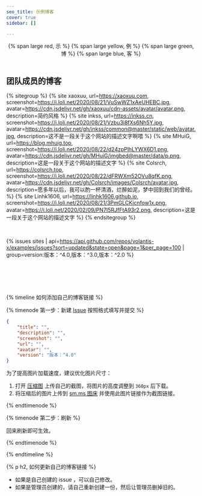 ```yaml
---
seo_title: 示例博客
cover: true
sidebar: []

---
```


<center>
{% span large red, 示 %}
{% span large yellow, 例 %}
{% span large green, 博 %}
{% span large blue, 客 %}
</center>
<br>

## 团队成员的博客

{% sitegroup %}
{% site xaoxuu, url=https://xaoxuu.com, screenshot=https://i.loli.net/2020/08/21/VuSwWZ1xAeUHEBC.jpg, avatar=https://cdn.jsdelivr.net/gh/xaoxuu/cdn-assets/avatar/avatar.png, description=简约风格 %}
{% site inkss, url=https://inkss.cn, screenshot=https://i.loli.net/2020/08/21/Vzbu3i8fXs6Nh5Y.jpg, avatar=https://cdn.jsdelivr.net/gh/inkss/common@master/static/web/avatar.jpg, description=这不是一段关于这个网站的描述文字啊喂 %}
{% site MHuiG, url=https://blog.mhuig.top, screenshot=https://i.loli.net/2020/08/22/d24zpPlhLYWX6D1.png, avatar=https://cdn.jsdelivr.net/gh/MHuiG/imgbed@master/data/p.png, description=这是一段关于这个网站的描述文字 %}
{% site Colsrch, url=https://colsrch.top, screenshot=https://i.loli.net/2020/08/22/dFRWXm52OVu8qfK.png, avatar=https://cdn.jsdelivr.net/gh/Colsrch/images/Colsrch/avatar.jpg, description=愿多年以后，我可以酌一杯清酒，烂醉如泥，梦中回到我们的曾经。 %}
{% site Linhk1606, url=https://linhk1606.github.io, screenshot=https://i.loli.net/2020/08/21/3PmGLCKicnfow1x.png, avatar=https://i.loli.net/2020/02/09/PN7I5RJfFtA93r2.png, description=这是一段关于这个网站的描述文字 %}
{% endsitegroup %}


<br>

{% issues sites | api=https://api.github.com/repos/volantis-x/examples/issues?sort=updated&state=open&page=1&per_page=100 | group=version:版本：^4.0,版本：^3.0,版本：^2.0 %}

<br>


<!-- more -->

<br><br>

{% timeline 如何添加自己的博客链接 %}

{% timenode 第一步：新建 [Issue](https://github.com/volantis-x/examples/issues/) 按照格式填写并提交 %}

```json
{
    "title": "",
    "description": "",
    "screenshot": "",
    "url": "",
    "avatar": "",
    "version": "版本：^4.0"
}
```

为了提高图片加载速度，建议优化图片尺寸：
1. 打开 [压缩图](https://www.yasuotu.com/) 上传自己的截图，将图片的高度调整到 `360px` 后下载。
2. 将压缩后的图片上传到 [sm.ms 图床](https://sm.ms/) 并使用此图片链接作为截图链接。

{% endtimenode %}

{% timenode 第二步：刷新 %}

回来刷新即可生效。

{% endtimenode %}

{% endtimeline %}

{% p h2, 如何更新自己的博客链接 %}

- 如果是自己创建的 issue ，可以自己修改。
- 如果是管理员创建的，请自己重新创建一份，然后让管理员删掉旧的。
